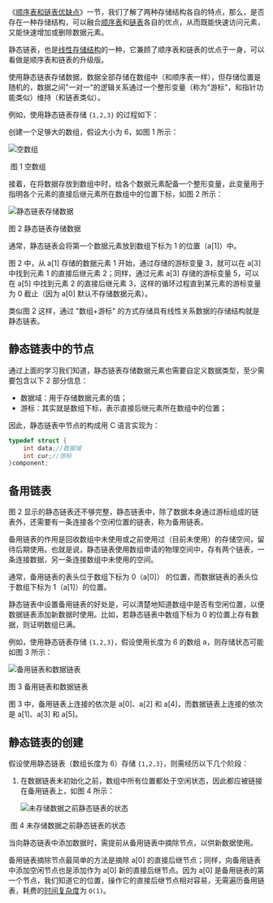 《[顺序表和链表优缺点](http://c.biancheng.net/view/3344.html)》一节，我们了解了两种存储结构各自的特点，那么，是否存在一种存储结构，可以融合[顺序表](http://c.biancheng.net/view/3334.html)和[链表](http://c.biancheng.net/view/3336.html)各自的优点，从而既能快速访问元素，又能快速增加或删除数据元素。

静态链表，也是[线性存储结构](http://c.biancheng.net/view/3333.html)的一种，它兼顾了顺序表和链表的优点于一身，可以看做是顺序表和链表的升级版。

使用静态链表存储数据，数据全部存储在数组中（和顺序表一样），但存储位置是随机的，数据之间"一对一"的逻辑关系通过一个整形变量（称为"游标"，和指针功能类似）维持（和链表类似）。

例如，使用静态链表存储 `{1,2,3}` 的过程如下：

创建一个足够大的数组，假设大小为 6，如图 1 所示：

![空数组](http://c.biancheng.net/uploads/allimg/190426/1GR0LH-0.gif)

​																			图 1 空数组


接着，在将数据存放到数组中时，给各个数据元素配备一个整形变量，此变量用于指明各个元素的直接后继元素所在数组中的位置下标，如图 2 所示：

![静态链表存储数据](http://c.biancheng.net/uploads/allimg/190426/1GR06037-1.gif)

图 2 静态链表存储数据

通常，静态链表会将第一个数据元素放到数组下标为 1 的位置（a[1]）中。

图 2 中，从 a[1] 存储的数据元素 1 开始，通过存储的游标变量 3，就可以在 a[3] 中找到元素 1 的直接后继元素 2；同样，通过元素 a[3] 存储的游标变量 5，可以在 a[5] 中找到元素 2 的直接后继元素 3，这样的循环过程直到某元素的游标变量为 0 截止（因为 a[0] 默认不存储数据元素）。

类似图 2 这样，通过 "数组+游标" 的方式存储具有线性关系数据的存储结构就是静态链表。

## 静态链表中的节点

通过上面的学习我们知道，静态链表存储数据元素也需要自定义数据类型，至少需要包含以下 2 部分信息：

- 数据域：用于存储数据元素的值；
- 游标：其实就是数组下标，表示直接后继元素所在数组中的位置；


因此，静态链表中节点的构成用 C 语言实现为：

```c
typedef struct {
    int data;//数据域
    int cur;//游标
}component;
```

## 备用链表

图 2 显示的静态链表还不够完整，静态链表中，除了数据本身通过游标组成的链表外，还需要有一条连接各个空闲位置的链表，称为备用链表。

备用链表的作用是回收数组中未使用或之前使用过（目前未使用）的存储空间，留待后期使用。也就是说，静态链表使用数组申请的物理空间中，存有两个链表，一条连接数据，另一条连接数组中未使用的空间。

通常，备用链表的表头位于数组下标为 0（a[0]） 的位置，而数据链表的表头位于数组下标为 1（a[1]）的位置。

静态链表中设置备用链表的好处是，可以清楚地知道数组中是否有空闲位置，以便数据链表添加新数据时使用。比如，若静态链表中数组下标为 0 的位置上存有数据，则证明数组已满。

例如，使用静态链表存储 `{1,2,3}`，假设使用长度为 6 的数组 a，则存储状态可能如图 3 所示：

![备用链表和数据链表](http://c.biancheng.net/uploads/allimg/190426/1GR02463-2.gif)

图 3 备用链表和数据链表


图 3 中，备用链表上连接的依次是 a[0]、a[2] 和 a[4]，而数据链表上连接的依次是 a[1]、a[3] 和 a[5]。

## 静态链表的创建

假设使用静态链表（数组长度为 6）存储 `{1,2,3}`，则需经历以下几个阶段：

1. 在数据链表未初始化之前，数组中所有位置都处于空闲状态，因此都应被链接在备用链表上，如图 4 所示：

   ![未存储数据之前静态链表的状态](http://c.biancheng.net/uploads/allimg/190426/1GR04259-3.gif)

​                                                                 图 4 未存储数据之前静态链表的状态

当向静态链表中添加数据时，需提前从备用链表中摘除节点，以供新数据使用。

备用链表摘除节点最简单的方法是摘除 a[0] 的直接后继节点；同样，向备用链表中添加空闲节点也是添加作为 a[0] 新的直接后继节点。因为 a[0] 是备用链表的第一个节点，我们知道它的位置，操作它的直接后继节点相对容易，无需遍历备用链表，耗费的[时间复杂度](http://c.biancheng.net/view/3332.html)为 `O(1)`。